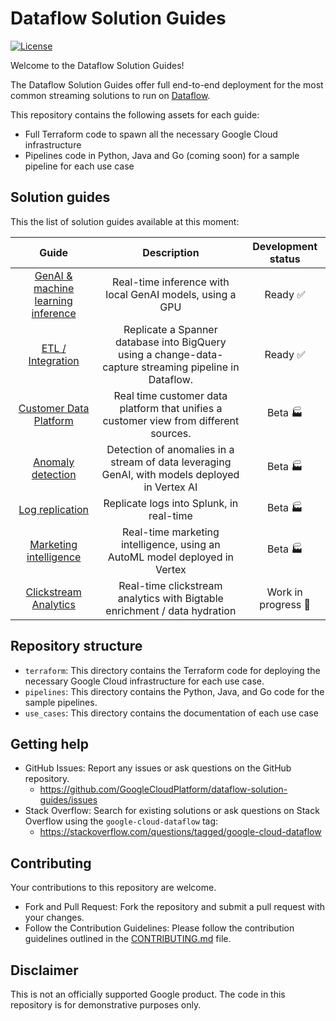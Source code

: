 # Dataflow Solution Guides

[![License](https://img.shields.io/badge/License-Apache%202.0-blue.svg)](LICENSE)

Welcome to the Dataflow Solution Guides!

The Dataflow Solution Guides offer full end-to-end deployment for the most
common streaming solutions to run
on [Dataflow](https://cloud.google.com/dataflow/).

This repository contains the following assets for each guide:

- Full Terraform code to spawn all the necessary Google Cloud infrastructure
- Pipelines code in Python, Java and Go (coming soon) for a
  sample pipeline for each use case

## Solution guides

This the list of solution guides available at this moment:

|                              Guide                              |                                              Description                                               |    Development status     |
| :-------------------------------------------------------------: | :----------------------------------------------------------------------------------------------------: | :-----------------------: |
|  [GenAI & machine learning inference](./use_cases/GenAI_ML.md)  |                        Real-time inference with local GenAI models, using a GPU                        | Ready :white_check_mark:  |
|       [ETL / Integration](./use_cases/ETL_integration.md)       | Replicate a Spanner database into BigQuery using a change-data-capture streaming pipeline in Dataflow. | Ready :white_check_mark:  |
|          [Customer Data Platform](./use_cases/CDP.md)           |         Real time customer data platform that unifies a customer view from different sources.          |      Beta :factory:       |
|      [Anomaly detection](./use_cases/Anomaly_Detection.md)      |     Detection of anomalies in a stream of data leveraging GenAI, with models deployed in Vertex AI     |      Beta :factory:       |
|        [Log replication](./use_cases/Log_replication.md)        |                                Replicate logs into Splunk, in real-time                                |      Beta :factory:       |
| [Marketing intelligence](./use_cases/Marketing_Intelligence.md) |               Real-time marketing intelligence, using an AutoML model deployed in Vertex               |      Beta :factory:       |
|  [Clickstream Analytics](./use_cases/Clickstream_Analytics.md)  |               Real-time clickstream analytics with Bigtable enrichment / data hydration                | Work in progress :hammer: |

## Repository structure

- `terraform`: This directory contains the Terraform code for deploying the
  necessary Google Cloud
  infrastructure for each use case.
- `pipelines`: This directory contains the Python, Java, and Go code for the
  sample pipelines.
- `use_cases`: This directory contains the documentation of each use case

## Getting help

- GitHub Issues: Report any issues or ask questions on the GitHub repository.
  - https://github.com/GoogleCloudPlatform/dataflow-solution-guides/issues
- Stack Overflow: Search for existing solutions or ask questions on Stack
  Overflow using the `google-cloud-dataflow` tag:
  - https://stackoverflow.com/questions/tagged/google-cloud-dataflow

## Contributing

Your contributions to this repository are welcome.

- Fork and Pull Request: Fork the repository and submit a pull request with your
  changes.
- Follow the Contribution Guidelines: Please follow the contribution guidelines
  outlined in the
  [CONTRIBUTING.md](CONTRIBUTING.md) file.

## Disclaimer

This is not an officially supported Google product. The code in this repository
is for demonstrative purposes only.
